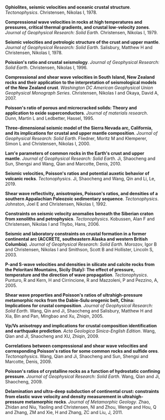 **Ophiolites, seismic velocities and oceanic crustal structure**. *Tectonophysics*. Christensen, Nikolas I, 1978.

**Compressional wave velocities in rocks at high temperatures and pressures, critical thermal gradients, and crustal low-velocity zones**. *Journal of Geophysical Research: Solid Earth*. Christensen, Nikolas I, 1979.

**Seismic velocities and petrologic structure of the crust and upper mantle**. *Journal of Geophysical Research: Solid Earth*. Salisbury, Matthew H and Christensen, Nikolas I, 1978.

**Poission's ratio and crustal seismology**. *Journal of Geophysical Research: Solid Earth*. Christensen, Nikolas I, 1996.

**Compressional and shear wave velocities in South Island, New Zealand rocks and their application to the interpretation of seismological models of the New Zealand crust**. *Washington DC American Geophysical Union Geophysical Monograph Series*. Christensen, Nikolas I and Okaya, David A, 2007.

**Poisson's ratio of porous and microcracked solids: Theory and application to oxide superconductors**. *Journal of materials research*. Dunn, Martin L and Ledbetter, Hassel, 1995.

**Three-dimensional seismic model of the Sierra Nevada arc, California, and its implications for crustal and upper mantle composition**. *Journal of Geophysical Research: Solid Earth*. Fliedner, Moritz M and Klemperer, Simon L and Christensen, Nikolas I, 2000.

**Lam\'e parameters of common rocks in the Earth's crust and upper mantle**. *Journal of Geophysical Research: Solid Earth*. Ji, Shaocheng and Sun, Shengsi and Wang, Qian and Marcotte, Denis, 2010.

**Seismic velocities, Poisson's ratios and potential auxetic behavior of volcanic rocks**. *Tectonophysics*. Ji, Shaocheng and Wang, Qin and Li, Le, 2019.

**Shear wave reflectivity, anisotropies, Poisson's ratios, and densities of a southern Appalachian Paleozoic sedimentary sequence**. *Tectonophysics*. Johnston, Joel E and Christensen, Nikolas I, 1992.

**Constraints on seismic velocity anomalies beneath the Siberian craton from xenoliths and petrophysics**. *Tectonophysics*. Kobussen, Alan F and Christensen, Nikolas I and Thybo, Hans, 2006.

**Seismic and laboratory constraints on crustal formation in a former continental arc (ACCRETE, southeastern Alaska and western British Columbia)**. *Journal of Geophysical Research: Solid Earth*. Morozov, Igor B and Christensen, Nikolas I and Smithson, Scott B and Hollister, Lincoln S, 2003.

**P-and S-wave velocities and densities in silicate and calcite rocks from the Peloritani Mountains, Sicily (Italy): The effect of pressure, temperature and the direction of wave propagation**. *Tectonophysics*. Punturo, R and Kern, H and Cirrincione, R and Mazzoleni, P and Pezzino, A, 2005.

**Shear wave properties and Poisson's ratios of ultrahigh-pressure metamorphic rocks from the Dabie-Sulu orogenic belt, China: Implications for crustal composition**. *Journal of Geophysical Research: Solid Earth*. Wang, Qin and Ji, Shaocheng and Salisbury, Matthew H and Xia, Bin and Pan, Mingbao and Xu, Zhiqin, 2005.

**Vp/Vs anisotropy and implications for crustal composition identification and earthquake prediction**. *Acta Geologica Sinica-English Edition*. Wang, Qian and JI, Shaocheng and XU, Zhiqin, 2009.

**Correlations between compressional and shear wave velocities and corresponding Poisson's ratios for some common rocks and sulfide ores**. *Tectonophysics*. Wang, Qian and Ji, Shaocheng and Sun, Shengsi and Marcotte, Denis, 2009.

**Poisson's ratios of crystalline rocks as a function of hydrostatic confining pressure**. *Journal of Geophysical Research: Solid Earth*. Wang, Qian and Ji, Shaocheng, 2009.

**Delamination and ultra-deep subduction of continental crust: constraints from elastic wave velocity and density measurement in ultrahigh-pressure metamorphic rocks**. *Journal of Metamorphic Geology*. Zhao, Zhidan and Niu, Yaoling and Christensen, NI and Zhou, Wenge and Hou, Q and Zhang, ZM and Xie, H and Zhang, ZC and Liu, J, 2011.

